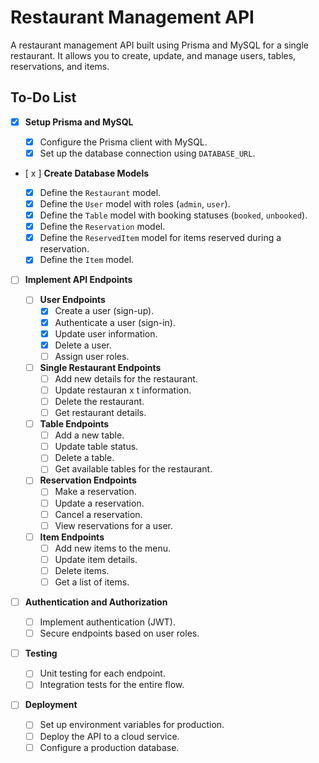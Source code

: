 # Restaurant Management API

A restaurant management API built using Prisma and MySQL for a single restaurant. It allows you to create, update, and manage users, tables, reservations, and items.

## To-Do List

- [x] **Setup Prisma and MySQL**

  - [x] Configure the Prisma client with MySQL.
  - [x] Set up the database connection using `DATABASE_URL`.

- [ x ] **Create Database Models**

  - [x] Define the `Restaurant` model.
  - [x] Define the `User` model with roles (`admin`, `user`).
  - [x] Define the `Table` model with booking statuses (`booked`, `unbooked`).
  - [x] Define the `Reservation` model.
  - [x] Define the `ReservedItem` model for items reserved during a reservation.
  - [x] Define the `Item` model.

- [ ] **Implement API Endpoints**

  - [ ] **User Endpoints**
    - [x] Create a user (sign-up).
    - [x] Authenticate a user (sign-in).
    - [x] Update user information.
    - [x] Delete a user.
    - [ ] Assign user roles.
  - [ ] **Single Restaurant Endpoints**
    - [ ] Add new details for the restaurant.
    - [ ] Update restauran x t information.
    - [ ] Delete the restaurant.
    - [ ] Get restaurant details.
  - [ ] **Table Endpoints**
    - [ ] Add a new table.
    - [ ] Update table status.
    - [ ] Delete a table.
    - [ ] Get available tables for the restaurant.
  - [ ] **Reservation Endpoints**
    - [ ] Make a reservation.
    - [ ] Update a reservation.
    - [ ] Cancel a reservation.
    - [ ] View reservations for a user.
  - [ ] **Item Endpoints**
    - [ ] Add new items to the menu.
    - [ ] Update item details.
    - [ ] Delete items.
    - [ ] Get a list of items.

- [ ] **Authentication and Authorization**

  - [ ] Implement authentication (JWT).
  - [ ] Secure endpoints based on user roles.

- [ ] **Testing**

  - [ ] Unit testing for each endpoint.
  - [ ] Integration tests for the entire flow.

- [ ] **Deployment**
  - [ ] Set up environment variables for production.
  - [ ] Deploy the API to a cloud service.
  - [ ] Configure a production database.
